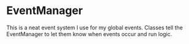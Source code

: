 # EventManager
This is a neat event system I use for my global events. Classes tell the EventManager to let them know when events occur and run logic.
